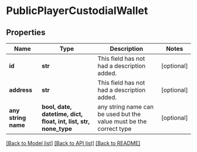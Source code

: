 # PublicPlayerCustodialWallet


## Properties
Name | Type | Description | Notes
------------ | ------------- | ------------- | -------------
**id** | **str** | This field has not had a description added. | [optional] 
**address** | **str** | This field has not had a description added. | [optional] 
**any string name** | **bool, date, datetime, dict, float, int, list, str, none_type** | any string name can be used but the value must be the correct type | [optional]

[[Back to Model list]](../README.md#documentation-for-models) [[Back to API list]](../README.md#documentation-for-api-endpoints) [[Back to README]](../README.md)


